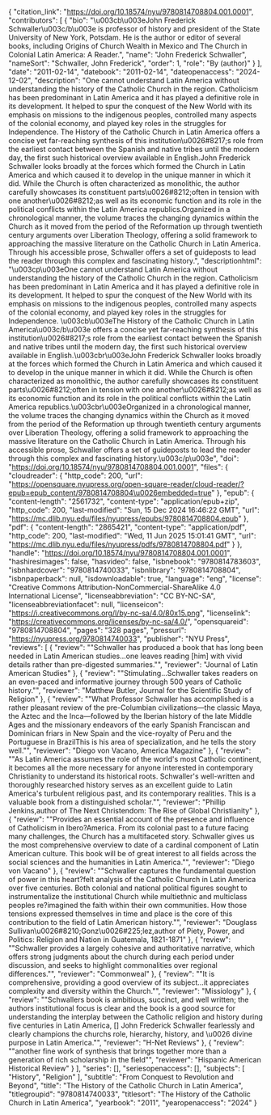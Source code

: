 {
   "citation_link": "https://doi.org/10.18574/nyu/9780814708804.001.0001",
   "contributors": [
     {
       "bio": "\u003cb\u003eJohn Frederick Schwaller\u003c/b\u003e is professor of history and president of the State University of New York, Potsdam. He is the author or editor of several books, including Origins of Church Wealth in Mexico and The Church in Colonial Latin America: A Reader.",
       "name": "John Frederick Schwaller",
       "nameSort": "Schwaller, John Frederick",
       "order": 1,
       "role": "By (author)"
     }
   ],
   "date": "2011-02-14",
   "datebook": "2011-02-14",
   "dateopenaccess": "2024-12-02",
   "description": "One cannot understand Latin America without understanding the history of the Catholic Church in the region. Catholicism has been predominant in Latin America and it has played a definitive role in its development. It helped to spur the conquest of the New World with its emphasis on missions to the indigenous peoples, controlled many aspects of the colonial economy, and played key roles in the struggles for Independence. The History of the Catholic Church in Latin America offers a concise yet far-reaching synthesis of this institution\u0026#8217;s role from the earliest contact between the Spanish and native tribes until the modern day, the first such historical overview available in English.John Frederick Schwaller looks broadly at the forces which formed the Church in Latin America and which caused it to develop in the unique manner in which it did.  While the Church is often characterized as monolithic, the author carefully showcases its constituent parts\u0026#8212;often in tension with one another\u0026#8212;as well as its economic function and its role in the political conflicts within the Latin America republics.Organized in a chronological manner, the volume traces the changing dynamics within the Church as it moved from the period of the Reformation up through twentieth century arguments over Liberation Theology, offering a solid framework to approaching the massive literature on the Catholic Church in Latin America. Through his accessible prose, Schwaller offers a set of guideposts to lead the reader through this complex and fascinating history.",
   "descriptionhtml": "\u003cp\u003eOne cannot understand Latin America without understanding the history of the Catholic Church in the region. Catholicism has been predominant in Latin America and it has played a definitive role in its development. It helped to spur the conquest of the New World with its emphasis on missions to the indigenous peoples, controlled many aspects of the colonial economy, and played key roles in the struggles for Independence. \u003cb\u003eThe History of the Catholic Church in Latin America\u003c/b\u003e offers a concise yet far-reaching synthesis of this institution\u0026#8217;s role from the earliest contact between the Spanish and native tribes until the modern day, the first such historical overview available in English.\u003cbr\u003eJohn Frederick Schwaller looks broadly at the forces which formed the Church in Latin America and which caused it to develop in the unique manner in which it did.  While the Church is often characterized as monolithic, the author carefully showcases its constituent parts\u0026#8212;often in tension with one another\u0026#8212;as well as its economic function and its role in the political conflicts within the Latin America republics.\u003cbr\u003eOrganized in a chronological manner, the volume traces the changing dynamics within the Church as it moved from the period of the Reformation up through twentieth century arguments over Liberation Theology, offering a solid framework to approaching the massive literature on the Catholic Church in Latin America. Through his accessible prose, Schwaller offers a set of guideposts to lead the reader through this complex and fascinating history.\u003c/p\u003e",
   "doi": "https://doi.org/10.18574/nyu/9780814708804.001.0001",
   "files": {
     "cloudreader": {
       "http_code": 200,
       "url": "https://opensquare.nyupress.org/open-square-reader/cloud-reader/?epub=epub_content/9780814708804\u0026embedded=true"
     },
     "epub": {
       "content-length": "2561732",
       "content-type": "application/epub+zip",
       "http_code": 200,
       "last-modified": "Sun, 15 Dec 2024 16:46:22 GMT",
       "url": "https://mc.dlib.nyu.edu/files/nyupress/epubs/9780814708804.epub"
     },
     "pdf": {
       "content-length": "2865421",
       "content-type": "application/pdf",
       "http_code": 200,
       "last-modified": "Wed, 11 Jun 2025 15:01:41 GMT",
       "url": "https://mc.dlib.nyu.edu/files/nyupress/pdfs/9780814708804.pdf"
     }
   },
   "handle": "https://doi.org/10.18574/nyu/9780814708804.001.0001",
   "hashiresimages": false,
   "hasvideo": false,
   "isbnebook": "9780814783603",
   "isbnhardcover": "9780814740033",
   "isbnlibrary": "9780814708804",
   "isbnpaperback": null,
   "isdownloadable": true,
   "language": "eng",
   "license": "Creative Commons Attribution-NonCommercial-ShareAlike 4.0 International License",
   "licenseabbreviation": "CC BY-NC-SA",
   "licenseabbreviationfacet": null,
   "licenseicon": "https://i.creativecommons.org/l/by-nc-sa/4.0/80x15.png",
   "licenselink": "https://creativecommons.org/licenses/by-nc-sa/4.0/",
   "opensquareid": "9780814708804",
   "pages": "328 pages",
   "pressurl": "https://nyupress.org/9780814740033",
   "publisher": "NYU Press",
   "reviews": [
     {
       "review": "\"Schwaller has produced a book that has long been needed in Latin American studies...one leaves reading [him] with vivid details rather than pre-digested summaries.\"",
       "reviewer": "Journal of Latin American Studies"
     },
     {
       "review": "\"Stimulating...Schwaller takes readers on an even-paced and informative journey through 500 years of Catholic history.\"",
       "reviewer": "Matthew Butler, Journal for the Scientific Study of Religion"
     },
     {
       "review": "\"What Professor Schwaller has accomplished is a rather pleasant review of the pre-Columbian civilizations—the classic Maya, the Aztec and the Inca—followed by the Iberian history of the late Middle Ages and the missionary endeavors of the early Spanish Franciscan and Dominican friars in New Spain and the vice-royalty of Peru and the Portuguese in BrazilThis is his area of specialization, and he tells the story well.\"",
       "reviewer": "Diego von Vacano, America Magazine"
     },
     {
       "review": "\"As Latin America assumes the role of the world's most Catholic continent, it becomes all the more necessary for anyone interested in contemporary Christianity to understand its historical roots. Schwaller's well-written and thoroughly researched history serves as an excellent guide to Latin America's turbulent religious past, and its contemporary realities. This is a valuable book from a distinguished scholar.\"",
       "reviewer": "Phillip Jenkins,author of The Next Christendom: The Rise of Global Christianity"
     },
     {
       "review": "\"Provides an essential account of the presence and influence of Catholicism in Ibero?America. From its colonial past to a future facing many challenges, the Church has a multifaceted story. Schwaller gives us the most comprehensive overview to date of a cardinal component of Latin American culture. This book will be of great interest to all fields across the social sciences and the humanities in Latin America.\"",
       "reviewer": "Diego von Vacano"
     },
     {
       "review": "\"Schwaller captures the fundamental question of power in this heart?felt analysis of the Catholic Church in Latin America over five centuries. Both colonial and national political figures sought to instrumentalize the institutional Church while multiethnic and multiclass peoples re?imagined the faith within their own communities. How those tensions expressed themselves in time and place is the core of this contribution to the field of Latin American history.\"",
       "reviewer": "Douglass Sullivan\u0026#8210;Gonz\u0026#225;lez,author of Piety, Power, and Politics: Religion and Nation in Guatemala, 1821-1871"
     },
     {
       "review": "\"Schwaller provides a largely cohesive and authoritative narrative, which offers strong judgments about the church during each period under discussion, and seeks to highlight commonalities over regional differences.\"",
       "reviewer": "Commonweal"
     },
     {
       "review": "\"It is comprehensive, providing a good overview of its subject...it appreciates complexity and diversity within the Church.\"",
       "reviewer": "Missiology"
     },
     {
       "review": "\"Schwallers book is ambitious, succinct, and well written; the authors institutional focus is clear and the book is a good source for understanding the interplay between the Catholic religion and history during five centuries in Latin America, [] John Frederick Schwaller fearlessly and clearly champions the churchs role, hierarchy, history, and \u0026 divine purpose in Latin America.\"",
       "reviewer": "H-Net Reviews"
     },
     {
       "review": "\"another fine work of synthesis that brings together more than a generation of rich scholarship in the field\"",
       "reviewer": "Hispanic American Historical Review"
     }
   ],
   "series": [],
   "seriesopenaccess": [],
   "subjects": [
     "History",
     "Religion"
   ],
   "subtitle": "From Conquest to Revolution and Beyond",
   "title": "The History of the Catholic Church in Latin America",
   "titlegroupid": "9780814740033",
   "titlesort": "The History of the Catholic Church in Latin America",
   "yearbook": "2011",
   "yearopenaccess": "2024"
 }

